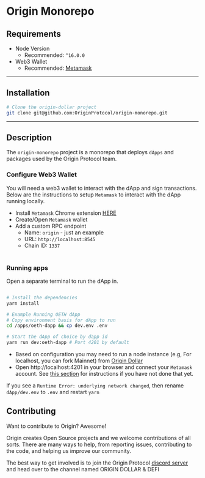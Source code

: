 # Origin Monorepo

## Requirements
- Node Version
  - Recommended: `^16.0.0`
- Web3 Wallet
  - Recommended: [Metamask](https://metamask.io/) 

---

## Installation
```bash
# Clone the origin-dollar project
git clone git@github.com:OriginProtocol/origin-monorepo.git
```  

---

## Description

The `origin-monorepo` project is a monorepo that deploys `dApps` and packages used by the Origin Protocol team.

### Configure Web3 Wallet
You will need a web3 wallet to interact with the dApp and sign transactions. Below are the instructions to setup `Metamask` to interact with the dApp running locally.

- Install `Metamask` Chrome extension [HERE](https://metamask.io/)
- Create/Open `Metamask` wallet
- Add a custom RPC endpoint 
  - Name: `origin` - just an example
  - URL: `http://localhost:8545`
  - Chain ID: `1337`
<br/><br/>

### Running apps

Open a separate terminal to run the dApp in.

```bash

# Install the dependencies
yarn install

# Example Running OETH dApp
# Copy environment basis for dApp to run
cd /apps/oeth-dapp && cp dev.env .env

# Start the dApp of choice by dapp id
yarn run dev:oeth-dapp # Port 4201 by default
```
- Based on configuration you may need to run a node instance (e.g, For localhost, you can fork Mainnet) from [Origin Dollar](https://github.com/OriginProtocol/origin-dollar/)
- Open http://localhost:4201 in your browser and connect your `Metamask` account. See [this section](#configure-web3-wallet) for instructions if you have not done that yet.

If you see a `Runtime Error: underlying network changed`, then rename `dApp/dev.env` to `.env` and restart `yarn`

## Contributing
Want to contribute to Origin? Awesome!

Origin creates Open Source projects and we welcome contributions of all sorts. There are many ways to help, from reporting issues, contributing to the code, and helping us improve our community.

The best way to get involved is to join the Origin Protocol [discord server](https://discord.gg/jyxpUSe) and head over to the channel named ORIGIN DOLLAR & DEFI


